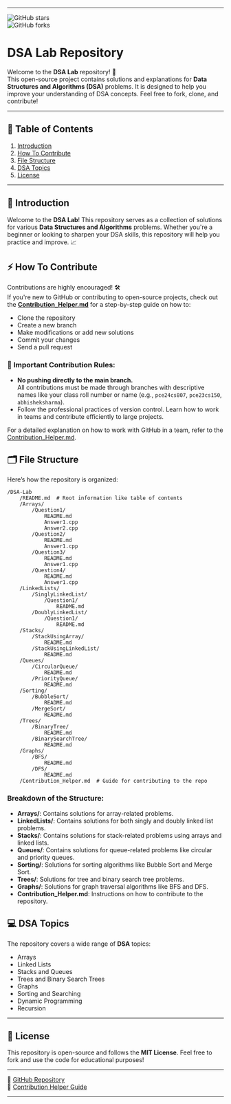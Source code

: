 
---

![GitHub stars](https://img.shields.io/github/stars/AashooSharma/DSA-Lab?style=social)  
![GitHub forks](https://img.shields.io/github/forks/AashooSharma/DSA-Lab?style=social)  

# DSA Lab Repository

Welcome to the **DSA Lab** repository! 🚀  
This open-source project contains solutions and explanations for **Data Structures and Algorithms (DSA)** problems. It is designed to help you improve your understanding of DSA concepts. Feel free to fork, clone, and contribute!

---

## 🌟 Table of Contents

1. [Introduction](#introduction)
2. [How To Contribute](#how-to-contribute)
3. [File Structure](#file-structure)
4. [DSA Topics](#dsa-topics)
5. [License](#license)

---

## 📖 Introduction

Welcome to the **DSA Lab**! This repository serves as a collection of solutions for various **Data Structures and Algorithms** problems. Whether you're a beginner or looking to sharpen your DSA skills, this repository will help you practice and improve. 📈

## ⚡ How To Contribute

Contributions are highly encouraged! 🛠️  
If you're new to GitHub or contributing to open-source projects, check out the [**Contribution_Helper.md**](./Contribution_Helper.md) for a step-by-step guide on how to:

- Clone the repository
- Create a new branch
- Make modifications or add new solutions
- Commit your changes
- Send a pull request

### 📜 **Important Contribution Rules:**

- **No pushing directly to the main branch.**  
  All contributions must be made through branches with descriptive names like your class roll number or name (e.g., `pce24cs807`, `pce23cs150`, `abhisheksharma`).
- Follow the professional practices of version control. Learn how to work in teams and contribute efficiently to large projects.

For a detailed explanation on how to work with GitHub in a team, refer to the [Contribution_Helper.md](./Contribution_Helper.md).

## 🗂 File Structure

Here’s how the repository is organized:

```
/DSA-Lab
    /README.md  # Root information like table of contents
    /Arrays/
        /Question1/
            README.md
            Answer1.cpp
            Answer2.cpp
        /Question2/
            README.md
            Answer1.cpp
        /Question3/
            README.md
            Answer1.cpp
        /Question4/
            README.md
            Answer1.cpp
    /LinkedLists/
        /SinglyLinkedList/
            /Question1/
                README.md
        /DoublyLinkedList/
            /Question1/
                README.md
    /Stacks/
        /StackUsingArray/
            README.md
        /StackUsingLinkedList/
            README.md
    /Queues/
        /CircularQueue/
            README.md
        /PriorityQueue/
            README.md
    /Sorting/
        /BubbleSort/
            README.md
        /MergeSort/
            README.md
    /Trees/
        /BinaryTree/
            README.md
        /BinarySearchTree/
            README.md
    /Graphs/
        /BFS/
            README.md
        /DFS/
            README.md
    /Contribution_Helper.md  # Guide for contributing to the repo
```

### Breakdown of the Structure:
- **Arrays/**: Contains solutions for array-related problems.
- **LinkedLists/**: Contains solutions for both singly and doubly linked list problems.
- **Stacks/**: Contains solutions for stack-related problems using arrays and linked lists.
- **Queues/**: Contains solutions for queue-related problems like circular and priority queues.
- **Sorting/**: Solutions for sorting algorithms like Bubble Sort and Merge Sort.
- **Trees/**: Solutions for tree and binary search tree problems.
- **Graphs/**: Solutions for graph traversal algorithms like BFS and DFS.
- **Contribution_Helper.md**: Instructions on how to contribute to the repository.

## 💻 DSA Topics

The repository covers a wide range of **DSA** topics:

- Arrays
- Linked Lists
- Stacks and Queues
- Trees and Binary Search Trees
- Graphs
- Sorting and Searching
- Dynamic Programming
- Recursion

---

## 📜 License

This repository is open-source and follows the **MIT License**. Feel free to fork and use the code for educational purposes!

---

🔗 [GitHub Repository](https://github.com/AashooSharma/DSA-Lab.git)  
🔗 [Contribution Helper Guide](./Contribution_Helper.md)

---
